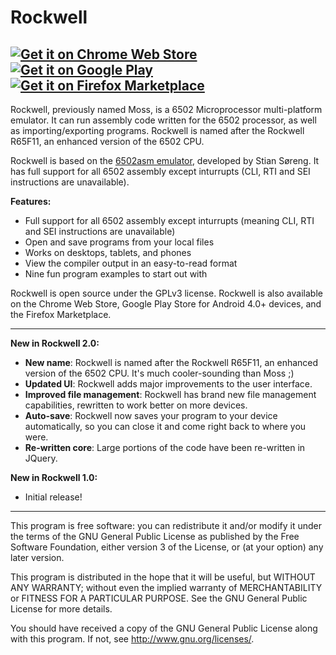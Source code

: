 Rockwell
================
[![Get it on Chrome Web Store](http://i.imgur.com/gdDBbVh.png)](https://chrome.google.com/webstore/detail/Rockwell/popghicmihgfbepkdgalgnlblklmhcbb) [![Get it on Google Play](http://i.imgur.com/GxU6XWQ.png)](https://play.google.com/store/apps/details?id=com.corbin.Rockwell) [![Get it on Firefox Marketplace](http://i.imgur.com/JooqNu9.png)](https://marketplace.firefox.com/app/Rockwell/)
---------------------------------------------------------
Rockwell, previously named Moss, is a 6502 Microprocessor multi-platform emulator. It can run assembly code written for the 6502 processor, as well as importing/exporting programs. Rockwell is named after the Rockwell R65F11, an enhanced version of the 6502 CPU.

Rockwell is based on the [6502asm emulator](http://6502asm.com), developed by Stian Søreng. It has full support for all 6502 assembly except inturrupts (CLI, RTI and SEI instructions are unavailable).

**Features:**
* Full support for all 6502 assembly except inturrupts (meaning CLI, RTI and SEI instructions are unavailable)
* Open and save programs from your local files
* Works on desktops, tablets, and phones
* View the compiler output in an easy-to-read format
* Nine fun program examples to start out with

Rockwell is open source under the GPLv3 license. Rockwell is also available on the Chrome Web Store, Google Play Store for Android 4.0+ devices, and the Firefox Marketplace.

---------------------------------------------------------

__New in Rockwell 2.0:__
* **New name**: Rockwell is named after the Rockwell R65F11, an enhanced version of the 6502 CPU. It's much cooler-sounding than Moss ;)
* **Updated UI**: Rockwell adds major improvements to the user interface.
* **Improved file management**: Rockwell has brand new file management capabilities, rewritten to work better on more devices.
* **Auto-save**: Rockwell now saves your program to your device automatically, so you can close it and come right back to where you were.
* **Re-written core**: Large portions of the code have been re-written in JQuery.

__New in Rockwell 1.0:__
* Initial release!

---------------------------------------------------------

This program is free software: you can redistribute it and/or modify
it under the terms of the GNU General Public License as published by
the Free Software Foundation, either version 3 of the License, or
(at your option) any later version.

This program is distributed in the hope that it will be useful,
but WITHOUT ANY WARRANTY; without even the implied warranty of
MERCHANTABILITY or FITNESS FOR A PARTICULAR PURPOSE.  See the
GNU General Public License for more details.

You should have received a copy of the GNU General Public License
along with this program.  If not, see <http://www.gnu.org/licenses/>.
